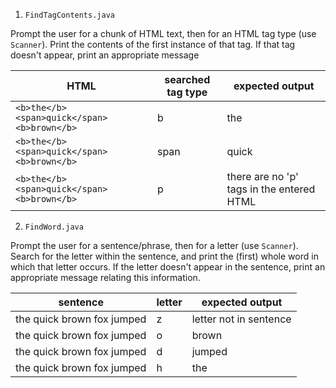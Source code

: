 1. `FindTagContents.java`

Prompt the user for a chunk of HTML text, then for an HTML tag type (use `Scanner`). Print the contents of the first instance of that tag. If that tag doesn't appear, print an appropriate message

HTML | searched tag type | expected output
---|---|---
`<b>the</b> <span>quick</span> <b>brown</b>` | b | the
`<b>the</b> <span>quick</span> <b>brown</b>` | span | quick
`<b>the</b> <span>quick</span> <b>brown</b>` | p | there are no 'p' tags in the entered HTML

2. `FindWord.java`

Prompt the user for a sentence/phrase, then for a letter (use `Scanner`). Search for the letter within the sentence, and print the (first) whole word in which that letter occurs. If the letter doesn't appear in the sentence, print an appropriate message relating this information.

sentence | letter | expected output
---|---|---
the quick brown fox jumped | z | letter not in sentence
the quick brown fox jumped | o | brown
the quick brown fox jumped | d | jumped
the quick brown fox jumped | h | the


